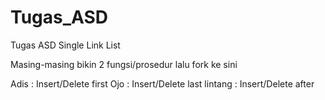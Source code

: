 # Tugas_ASD
Tugas ASD Single Link List

Masing-masing bikin 2 fungsi/prosedur lalu fork ke sini


Adis : Insert/Delete first
Ojo : Insert/Delete last
lintang : Insert/Delete after
